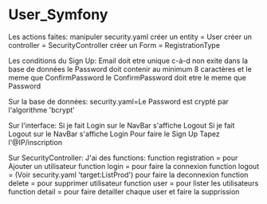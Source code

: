 # User_Symfony

Les actions faites:
manipuler security.yaml
créer un entity = User
créer un controller = SecurityController
créer un Form = RegistrationType

Les conditions du Sign Up:
Email doit etre unique c-à-d non exite dans la base de données
le Password doit contenir au minimum 8 caractères et le meme que ConfirmPassword
le ConfirmPassword doit etre le meme que Password

Sur la base de données:
security.yaml=Le Password est crypté par l'algorithme 'bcrypt'

Sur l'interface:
Si je fait Login sur le NavBar s'affiche Logout
Si je fait Logout sur le NavBar s'affiche Login
Pour faire le Sign Up Tapez l'@IP/inscription

Sur SecurityController:
J'ai des functions:
  function registration = pour Ajouter un utilisateur
  function login = pour faire la connexion
  function logout = (Voir security.yaml 'target:ListProd') pour faire la deconnexion
  function delete = pour supprimer utilisateur
  function user = pour lister les utilisateurs
  function detail = pour faire detailler chaque user et faire la supprission
  
  





